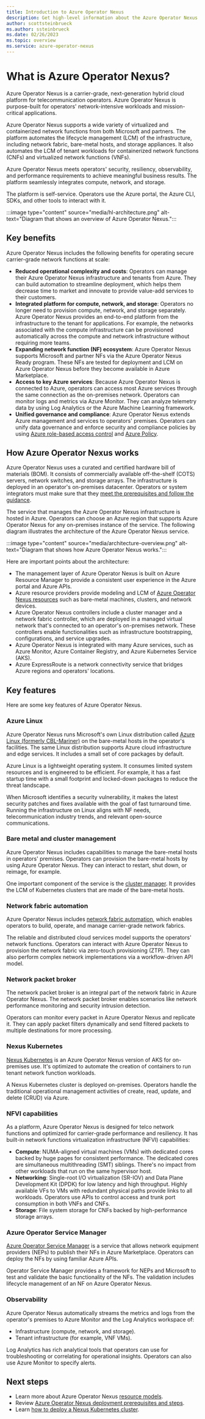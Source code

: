 ```yaml
---
title: Introduction to Azure Operator Nexus 
description: Get high-level information about the Azure Operator Nexus product.
author: scottsteinbrueck
ms.author: ssteinbrueck
ms.date: 02/26/2023
ms.topic: overview
ms.service: azure-operator-nexus
---
```


# What is Azure Operator Nexus?

Azure Operator Nexus is a carrier-grade, next-generation hybrid cloud platform for telecommunication operators. Azure Operator Nexus is purpose-built for operators' network-intensive workloads and mission-critical applications.

Azure Operator Nexus supports a wide variety of virtualized and containerized network functions from both Microsoft and partners. The platform automates the lifecycle management (LCM) of the infrastructure, including network fabric, bare-metal hosts, and storage appliances. It also automates the LCM of tenant workloads for containerized network functions (CNFs) and virtualized network functions (VNFs).

Azure Operator Nexus meets operators' security, resiliency, observability, and performance requirements to achieve meaningful business results. The platform seamlessly integrates compute, network, and storage.

The platform is self-service. Operators use the Azure portal, the Azure CLI, SDKs, and other tools to interact with it.

:::image type="content" source="media/hl-architecture.png" alt-text="Diagram that shows an overview of Azure Operator Nexus.":::

## Key benefits

Azure Operator Nexus includes the following benefits for operating secure carrier-grade network functions at scale:

* **Reduced operational complexity and costs**: Operators can manage their Azure Operator Nexus infrastructure and tenants from Azure. They can build automation to streamline deployment, which helps them decrease time to market and innovate to provide value-add services to their customers.
* **Integrated platform for compute, network, and storage**: Operators no longer need to provision compute, network, and storage separately. Azure Operator Nexus provides an end-to-end platform from the infrastructure to the tenant for applications. For example, the networks associated with the compute infrastructure can be provisioned automatically across the compute and network infrastructure without requiring more teams.
* **Expanding network function (NF) ecosystem**: Azure Operator Nexus supports Microsoft and partner NFs via the Azure Operator Nexus Ready program. These NFs are tested for deployment and LCM on Azure Operator Nexus before they become available in Azure Marketplace.
* **Access to key Azure services**: Because Azure Operator Nexus is connected to Azure, operators can access most Azure services through the same connection as the on-premises network. Operators can monitor logs and metrics via Azure Monitor. They can analyze telemetry data by using Log Analytics or the Azure Machine Learning framework.
* **Unified governance and compliance**: Azure Operator Nexus extends Azure management and services to operators' premises. Operators can unify data governance and enforce security and compliance policies by using [Azure role-based access control](../role-based-access-control/overview.md) and [Azure Policy](../governance/policy/overview.md).

## How Azure Operator Nexus works

Azure Operator Nexus uses a curated and certified hardware bill of materials (BOM). It consists of commercially available off-the-shelf (COTS) servers, network switches, and storage arrays. The infrastructure is deployed in an operator's on-premises datacenter. Operators or system integrators must make sure that they [meet the prerequisites and follow the guidance](./howto-azure-operator-nexus-prerequisites.md).

The service that manages the Azure Operator Nexus infrastructure is hosted in Azure. Operators can choose an Azure region that supports Azure Operator Nexus for any on-premises instance of the service. The following diagram illustrates the architecture of the Azure Operator Nexus service.

:::image type="content" source="media/architecture-overview.png" alt-text="Diagram that shows how Azure Operator Nexus works.":::

Here are important points about the architecture:

* The management layer of Azure Operator Nexus is built on Azure Resource Manager to provide a consistent user experience in the Azure portal and Azure APIs.
* Azure resource providers provide modeling and LCM of [Azure Operator Nexus resources](./concepts-resource-types.md) such as bare-metal machines, clusters, and network devices.
* Azure Operator Nexus controllers include a cluster manager and a network fabric controller, which are deployed in a managed virtual network that's connected to an operator's on-premises network. These controllers enable functionalities such as infrastructure bootstrapping, configurations, and service upgrades.
* Azure Operator Nexus is integrated with many Azure services, such as Azure Monitor, Azure Container Registry, and Azure Kubernetes Service (AKS).
* Azure ExpressRoute is a network connectivity service that bridges Azure regions and operators' locations.

## Key features

Here are some key features of Azure Operator Nexus.

### Azure Linux

Azure Operator Nexus runs Microsoft's own Linux distribution called [Azure Linux (formerly CBL-Mariner)](https://github.com/microsoft/azurelinux) on the bare-metal hosts in the operator's facilities. The same Linux distribution supports Azure cloud infrastructure and edge services. It includes a small set of core packages by default.

Azure Linux is a lightweight operating system. It consumes limited system resources and is engineered to be efficient. For example, it has a fast startup time with a small footprint and locked-down packages to reduce the threat landscape.

When Microsoft identifies a security vulnerability, it makes the latest security patches and fixes available with the goal of fast turnaround time. Running the infrastructure on Linux aligns with NF needs, telecommunication industry trends, and relevant open-source communications.

### Bare metal and cluster management

Azure Operator Nexus includes capabilities to manage the bare-metal hosts in operators' premises. Operators can provision the bare-metal hosts by using Azure Operator Nexus. They can interact to restart, shut down, or reimage, for example.

One important component of the service is the [cluster manager](./howto-cluster-manager.md). It provides the LCM of Kubernetes clusters that are made of the bare-metal hosts.  

### Network fabric automation

Azure Operator Nexus includes [network fabric automation](./howto-configure-network-fabric-controller.md), which enables operators to build, operate, and manage carrier-grade network fabrics.

The reliable and distributed cloud services model supports the operators' network functions. Operators can interact with Azure Operator Nexus to provision the network fabric via zero-touch provisioning (ZTP). They can also perform complex network implementations via a workflow-driven API model.

### Network packet broker

The network packet broker is an integral part of the network fabric in Azure Operator Nexus. The network packet broker enables scenarios like network performance monitoring and security intrusion detection.

Operators can monitor every packet in Azure Operator Nexus and replicate it. They can apply packet filters dynamically and send filtered packets to multiple destinations for more processing.

### Nexus Kubernetes

[Nexus Kubernetes](./concepts-nexus-kubernetes-cluster.md) is an Azure Operator Nexus version of AKS for on-premises use. It's optimized to automate the creation of containers to run tenant network function workloads.

A Nexus Kubernetes cluster is deployed on-premises. Operators handle the traditional operational management activities of create, read, update, and delete (CRUD) via Azure.

### NFVI capabilities

As a platform, Azure Operator Nexus is designed for telco network functions and optimized for carrier-grade performance and resiliency. It has built-in network functions virtualization infrastructure (NFVI) capabilities:

* **Compute**: NUMA-aligned virtual machines (VMs) with dedicated cores backed by huge pages for consistent performance. The dedicated cores are simultaneous multithreading (SMT) siblings. There's no impact from other workloads that run on the same hypervisor host.
* **Networking**: Single-root I/O virtualization (SR-IOV) and Data Plane Development Kit (DPDK) for low latency and high throughput. Highly available VFs to VMs with redundant physical paths provide links to all workloads. Operators use APIs to control access and trunk port consumption in both VNFs and CNFs.
* **Storage**: File system storage for CNFs backed by high-performance storage arrays.

### Azure Operator Service Manager

[Azure Operator Service Manager](../operator-service-manager/azure-operator-service-manager-overview.md) is a service that allows network equipment providers (NEPs) to publish their NFs in Azure Marketplace. Operators can deploy the NFs by using familiar Azure APIs.

Operator Service Manager provides a framework for NEPs and Microsoft to test and validate the basic functionality of the NFs. The validation includes lifecycle management of an NF on Azure Operator Nexus.

### Observability

Azure Operator Nexus automatically streams the metrics and logs from the operator's premises to Azure Monitor and the Log Analytics workspace of:

* Infrastructure (compute, network, and storage).
* Tenant infrastructure (for example, VNF VMs).

Log Analytics has rich analytical tools that operators can use for troubleshooting or correlating for operational insights. Operators can also use Azure Monitor to specify alerts.

## Next steps

* Learn more about Azure Operator Nexus [resource models](./concepts-resource-types.md).
* Review [Azure Operator Nexus deployment prerequisites and steps](./howto-azure-operator-nexus-prerequisites.md).
* Learn [how to deploy a Nexus Kubernetes cluster](./quickstarts-kubernetes-cluster-deployment-bicep.md).
